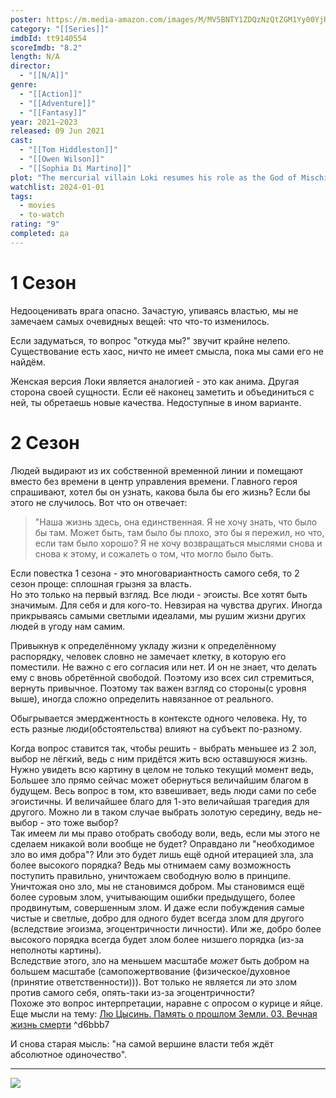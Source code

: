 ```yaml
---
poster: https://m.media-amazon.com/images/M/MV5BNTY1ZDQzNzQtZGM1Yy00YjRhLTliYmMtOGM2OWFlYTRjOTc2XkEyXkFqcGdeQXVyMTY3MDE5MDY1._V1_SX300.jpg
category: "[[Series]]"
imdbId: tt9140554
scoreImdb: "8.2"
length: N/A
director:
  - "[[N/A]]"
genre:
  - "[[Action]]"
  - "[[Adventure]]"
  - "[[Fantasy]]"
year: 2021–2023
released: 09 Jun 2021
cast:
  - "[[Tom Hiddleston]]"
  - "[[Owen Wilson]]"
  - "[[Sophia Di Martino]]"
plot: "The mercurial villain Loki resumes his role as the God of Mischief in a new series that takes place after the events of “Avengers: Endgame.”"
watchlist: 2024-01-01
tags:
  - movies
  - to-watch
rating: "9"
completed: да
---
```

# 1 Сезон
Недооценивать врага опасно. Зачастую, упиваясь властью, мы не замечаем самых очевидных вещей: что что-то изменилось.

Если задуматься, то вопрос "откуда мы?" звучит крайне нелепо. Существование есть хаос, ничто не имеет смысла, пока мы сами его не найдём.

Женская версия Локи является аналогией - это как анима. Другая сторона своей сущности. Если её наконец заметить и объединиться с ней, ты обретаешь новые качества. Недоступные в ином варианте.
# 2 Сезон
Людей выдирают из их собственной временной линии и помещают вместо без времени в центр управления времени. Главного героя спрашивают, хотел бы он узнать, какова была бы его жизнь? Если бы этого не случилось. Вот что он отвечает:
>"Наша жизнь здесь, она единственная. Я не хочу знать, что было бы там. Может быть, там было бы плохо, это бы я пережил, но что, если там было хорошо? Я не хочу возвращаться мыслями снова и снова к этому, и сожалеть о том, что могло было быть.

Если повестка 1 сезона - это многовариантность самого себя, то 2 сезон проще: сплошная грызня за власть.  
Но это только на первый взгляд. Все люди - эгоисты. Все хотят быть значимым. Для себя и для кого-то. Невзирая на чувства других. Иногда прикрываясь самыми светлыми идеалами, мы рушим жизни других людей в угоду нам самим.

Привыкнув к определённому укладу жизни к определённому распорядку, человек словно не замечает клетку, в которую его поместили. Не важно с его согласия или нет. И он не знает, что делать ему с вновь обретённой свободой. Поэтому изо всех сил стремиться, вернуть привычное. Поэтому так важен взгляд со стороны(с уровня выше), иногда сложно определить навязанное от реального.

Обыгрывается эмерджентность в контексте одного человека. Ну, то есть разные люди(обстоятельства) влияют на субъект по-разному.

Когда вопрос ставится так, чтобы решить - выбрать меньшее из 2 зол, выбор не лёгкий, ведь с ним придётся жить всю оставшуюся жизнь. Нужно увидеть всю картину в целом не только текущий момент ведь, Большее зло прямо сейчас может обернуться величайшим благом в будущем. Весь вопрос в том, кто взвешивает, ведь люди сами по себе эгоистичны. И величайшее благо для 1-это величайшая трагедия для другого. Можно ли в таком случае выбрать золотую середину, ведь не-выбор - это тоже выбор?  
Так имеем ли мы право отобрать свободу воли, ведь, если мы этого не сделаем никакой воли вообще не будет? Оправдано ли "необходимое зло во имя добра"? Или это будет лишь ещё одной итерацией зла, зла более высокого порядка? Ведь мы отнимаем саму возможность поступить правильно, уничтожаем свободную волю в принципе.  
Уничтожая оно зло, мы не становимся добром. Мы становимся ещё более суровым злом, учитывающим ошибки предыдущего, более продвинутым, совершенным злом. И даже если побуждения самые чистые и светлые, добро для одного будет всегда злом для другого (вследствие эгоизма, эгоцентричности личности). Или же, добро более высокого порядка всегда будет злом более низшего порядка (из-за неполноты картины).  
Вследствие этого, зло на меньшем масштабе _может_ быть добром на большем масштабе (самопожертвование (физическое/духовное (принятие ответственности))). Вот только не является ли это злом против самого себя, опять-таки из-за эгоцентричности?  
Похоже это вопрос интерпретации, наравне с опросом о курице и яйце. 
Еще мысли на тему: [Лю Цысинь. Память о прошлом Земли. 03. Вечная жизнь смерти](Книги/Художественные/Лю%20Цысинь.%20Память%20о%20прошлом%20Земли.%2003.%20Вечная%20жизнь%20смерти.md#^8c6609)
^d6bbb7

И снова старая мысль: "на самой вершине власти тебя ждёт абсолютное одиночество".

---
![](https://m.media-amazon.com/images/M/MV5BNTY1ZDQzNzQtZGM1Yy00YjRhLTliYmMtOGM2OWFlYTRjOTc2XkEyXkFqcGdeQXVyMTY3MDE5MDY1._V1_SX300.jpg)